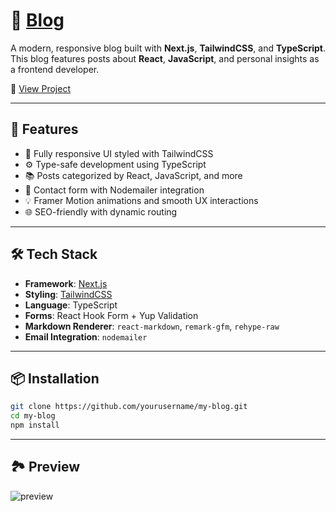 # 📝 [Blog](https://next-blog-blush-eight.vercel.app/) 

A modern, responsive blog built with **Next.js**, **TailwindCSS**, and **TypeScript**.  
This blog features posts about **React**, **JavaScript**, and personal insights as a frontend developer.

🔗 [View Project](https://next-blog-blush-eight.vercel.app/) 

---

## 🚀 Features

- 🎨 Fully responsive UI styled with TailwindCSS
- ⚙️ Type-safe development using TypeScript
- 📚 Posts categorized by React, JavaScript, and more
- 💌 Contact form with Nodemailer integration
- 💡 Framer Motion animations and smooth UX interactions
- 🌐 SEO-friendly with dynamic routing

---

## 🛠️ Tech Stack

- **Framework**: [Next.js](https://nextjs.org/)
- **Styling**: [TailwindCSS](https://tailwindcss.com/)
- **Language**: TypeScript
- **Forms**: React Hook Form + Yup Validation
- **Markdown Renderer**: `react-markdown`, `remark-gfm`, `rehype-raw`
- **Email Integration**: `nodemailer`

---

## 📦 Installation

```bash
git clone https://github.com/yourusername/my-blog.git
cd my-blog
npm install
```

---

## 🏞 Preview

![preview](https://github.com/user-attachments/assets/0ea0635a-c850-43f1-8a28-befed95baca9)

